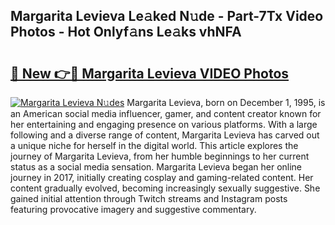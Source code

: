 ## Margarita Levieva Le𝚊ked N𝚞de - Part-7Tx Video Photos - Hot Onlyf𝚊ns Le𝚊ks vhNFA

# <h2><a href="http://ab80667.deff.icu/?id=Margarita+Levieva">🔗 New 👉🔴 Margarita Levieva VIDEO Photos</a></h2>

[![Margarita Levieva N𝚞des](https://i.imgur.com/rIISA9y.gif)](http://ab80667.deff.icu/?id=Margarita+Levieva)
Margarita Levieva, born on December 1, 1995, is an American social media influencer, gamer, and content creator known for her entertaining and engaging presence on various platforms. With a large following and a diverse range of content, Margarita Levieva has carved out a unique niche for herself in the digital world. This article explores the journey of Margarita Levieva, from her humble beginnings to her current status as a social media sensation. Margarita Levieva began her online journey in 2017, initially creating cosplay and gaming-related content. Her content gradually evolved, becoming increasingly sexually suggestive. She gained initial attention through Twitch streams and Instagram posts featuring provocative imagery and suggestive commentary.
